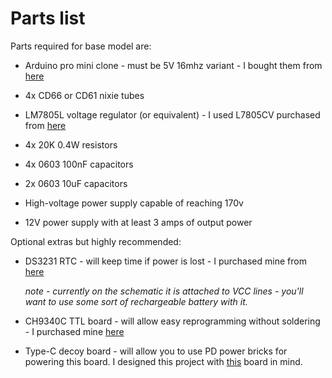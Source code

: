 # Parts list

Parts required for base model are:

* Arduino pro mini clone - must be 5V 16mhz variant - I bought them from [here](https://www.aliexpress.com/item/32966475348.html)

* 4x CD66 or CD61 nixie tubes

* LM7805L voltage regulator (or equivalent) - I used L7805CV purchased from [here](https://www.aliexpress.com/item/32549779686.html)

* 4x 20K 0.4W resistors

* 4x 0603 100nF capacitors

* 2x 0603 10uF capacitors

* High-voltage power supply capable of reaching 170v

* 12V power supply with at least 3 amps of output power

Optional extras but highly recommended:

* DS3231 RTC - will keep time if power is lost - I purchased mine from [here](https://www.aliexpress.com/item/32533518502.html)

  *note - currently on the schematic it is attached to VCC lines - you'll want to use some sort of rechargeable battery with it.*

* CH9340C TTL board - will allow easy reprogramming without soldering - I purchased mine [here](https://www.aliexpress.com/item/4001214247042.html)

* Type-C decoy board - will allow you to use PD power bricks for powering this board. I designed this project with [this](https://www.aliexpress.com/item/1005005492367745.html) board in mind.
